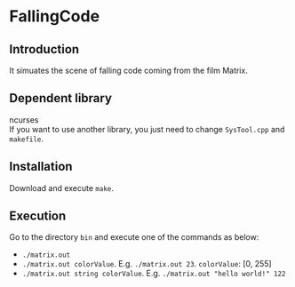 FallingCode
=======================

Introduction
-----------------------
It simuates the scene of falling code coming from the film Matrix.

Dependent library
-----------------------
ncurses<br>
If you want to use another library, you just need to change `SysTool.cpp` and `makefile`.

Installation
-----------------------
Download and execute `make`.

Execution
-----------------------
Go to the directory `bin` and execute one of the commands as below:
* `./matrix.out`
* `./matrix.out colorValue`. E.g. `./matrix.out 23`. `colorValue`: [0, 255]
* `./matrix.out string colorValue`. E.g. `./matrix.out "hello world!" 122`
